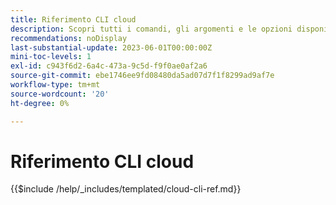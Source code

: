 ```yaml
---
title: Riferimento CLI cloud
description: Scopri tutti i comandi, gli argomenti e le opzioni disponibili per lo strumento da riga di comando Adobe Commerce magento-cloud.
recommendations: noDisplay
last-substantial-update: 2023-06-01T00:00:00Z
mini-toc-levels: 1
exl-id: c943f6d2-6a4c-473a-9c5d-f9f0ae0af2a6
source-git-commit: ebe1746ee9fd08480da5ad07d7f1f8299ad9af7e
workflow-type: tm+mt
source-wordcount: '20'
ht-degree: 0%

---
```


# Riferimento CLI cloud

{{$include /help/_includes/templated/cloud-cli-ref.md}}
